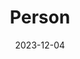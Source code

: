 ---
title: "Person"
img: people/profile.webp
collection: people
date: 2023-12-04
type: Undergraduate
---